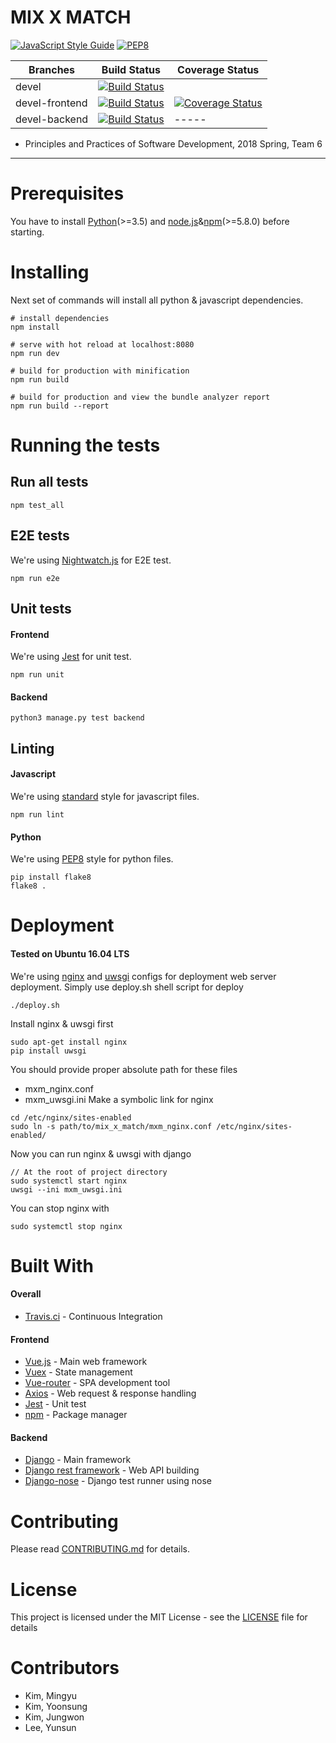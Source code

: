 # MIX X MATCH
[![JavaScript Style Guide](https://img.shields.io/badge/code_style-standard-brightgreen.svg)](https://standardjs.com)
[![PEP8](https://img.shields.io/badge/code%20style-pep8-orange.svg)](https://www.python.org/dev/peps/pep-0008/)

| Branches       | Build Status | Coverage Status |
|----------------|--------------|-----------------|
| devel          |[![Build Status](https://travis-ci.org/WoodNeck/mxm.svg?branch=devel)](https://travis-ci.org/WoodNeck/mxm)|     |
| devel-frontend |[![Build Status](https://travis-ci.org/WoodNeck/mxm.svg?branch=devel-fe)](https://travis-ci.org/WoodNeck/mxm)|[![Coverage Status](https://coveralls.io/repos/github/WoodNeck/mxm/badge.svg?branch=devel-fe)](https://coveralls.io/github/WoodNeck/mxm?branch=devel-fe)|
| devel-backend  |[![Build Status](https://travis-ci.org/WoodNeck/mxm.svg?branch=devel-be)](https://travis-ci.org/WoodNeck/mxm)|-----|

- Principles and Practices of Software Development, 2018 Spring, Team 6

*****

# Prerequisites
You have to install [Python](https://www.python.org/)(>=3.5) and [node.js](https://nodejs.org/ko/)&[npm](https://www.npmjs.com/)(>=5.8.0) before starting.

# Installing
Next set of commands will install all python & javascript dependencies.
```
# install dependencies
npm install

# serve with hot reload at localhost:8080
npm run dev

# build for production with minification
npm run build

# build for production and view the bundle analyzer report
npm run build --report
```

# Running the tests
## Run all tests
```
npm test_all
```

## E2E tests
We're using [Nightwatch.js](http://nightwatchjs.org/) for E2E test.
```
npm run e2e
```

## Unit tests
#### Frontend
We're using [Jest](https://facebook.github.io/jest/) for unit test.
```
npm run unit
```

#### Backend
```
python3 manage.py test backend
```

## Linting
#### Javascript
We're using [standard](https://github.com/standard/standard) style for javascript files.

```
npm run lint
```

#### Python
We're using [PEP8](https://www.python.org/dev/peps/pep-0008/) style for python files.

```
pip install flake8
flake8 .
```

# Deployment
#### Tested on Ubuntu 16.04 LTS
We're using [nginx](https://nginx.org/en/) and [uwsgi](https://uwsgi-docs.readthedocs.io/en/latest/) configs for deployment web server deployment.
Simply use deploy.sh shell script for deploy
```
./deploy.sh
```

Install nginx & uwsgi first
```
sudo apt-get install nginx
pip install uwsgi
```
You should provide proper absolute path for these files
- mxm_nginx.conf
- mxm_uwsgi.ini
Make a symbolic link for nginx
```
cd /etc/nginx/sites-enabled
sudo ln -s path/to/mix_x_match/mxm_nginx.conf /etc/nginx/sites-enabled/
```
Now you can run nginx & uwsgi with django
```
// At the root of project directory
sudo systemctl start nginx
uwsgi --ini mxm_uwsgi.ini
```
You can stop nginx with
```
sudo systemctl stop nginx
```

# Built With
#### Overall
- [Travis.ci](https://travis-ci.org/WoodNeck/mxm) - Continuous Integration

#### Frontend
- [Vue.js](https://vuejs.org/) - Main web framework
- [Vuex](https://vuex.vuejs.org/kr/) - State management
- [Vue-router](https://router.vuejs.org/kr/) - SPA development tool
- [Axios](https://github.com/axios/axios) - Web request & response handling
- [Jest](https://facebook.github.io/jest/) - Unit test
- [npm](https://www.npmjs.com/) - Package manager

#### Backend
- [Django](https://www.djangoproject.com/) - Main framework
- [Django rest framework](http://www.django-rest-framework.org/) - Web API building
- [Django-nose](https://github.com/django-nose/django-nose) - Django test runner using nose

# Contributing
Please read [CONTRIBUTING.md](https://github.com/WoodNeck/mxm/blob/master/CONTRIBUTING.md) for details.

# License
This project is licensed under the MIT License - see the [LICENSE](https://github.com/WoodNeck/mxm/blob/master/LICENSE) file for details

# Contributors
- Kim, Mingyu
- Kim, Yoonsung
- Kim, Jungwon
- Lee, Yunsun
